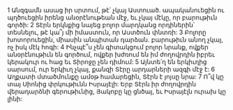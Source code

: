 1 Անզգամն ասաց իր սրտում, թէ՝ չկայ Աստուած.
ապականուեցին ու պղծուեցին իրենց անօրէնութեան մէջ,
եւ չկայ մէկը, որ բարութիւն գործի:
2 Տէրն երկնքից նայեց բոլոր մարդկանց որդիներին՝
տեսնելու, թէ կա՞յ մի իմաստուն, որ Աստծուն փնտռի:
3 Բոլորը խոտորուեցին, միասին անպիտան դարձան.
բարութիւն անող չկայ, ոչ իսկ մէկ հոգի:
4 Ինչպէ՞ս չեն գիտակցում բոլոր նրանք, ովքեր անօրէնութիւն են գործում,
ովքեր խժռում են իմ ժողովրդին իբրեւ կերակուր ու հաց
եւ Տիրոջը չեն դիմում:
5 Այնտե՛ղ են երկիւղից սարսում, ուր երկիւղ չկայ,
քանզի Տէրը արդարների ազգի մէջ է:
6 Աղքատի մտածմունքը ամօթ համարեցին,
Տէրն է յոյսը նրա:
7 Ո՞վ կը տայ Սիոնից փրկութիւնն Իսրայէլի:
Երբ Տէրն իր ժողովրդին վերադարձնի գերութիւնից,
Յակոբը կը ցնծայ, եւ Իսրայէլն ուրախ կը լինի:
